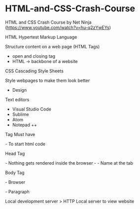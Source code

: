 # HTML-and-CSS-Crash-Course

HTML and CSS Crash Course by Net Ninja
(https://www.youtube.com/watch?v=hu-q2zYwEYs)

HTML
Hypertest Markup Language

Structure content on a web page (HTML Tags)
- open and closing tag
- HTML -> backbone of a website

CSS
Cascading Style Sheets

Style webpages to make them look better
- Design

Text editors
- Visual Studio Code
- Sublime
- Atom
- Notepad ++

Tag
Must have
<!DOCTYPE html>

<html> </html> - To start html code

Head Tag
<head> </head> - Nothing gets rendered inside the browser
  - <title> </title> - Name at the tab

Body Tag
<body> </body> - Browser
<p> </p> - Paragraph

Local development server > HTTP
Local server to view website

